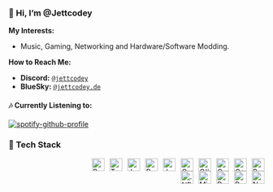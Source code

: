 ### 👋 Hi, I’m @Jettcodey
**My Interests:**
- Music, Gaming, Networking and Hardware/Software Modding.

**How to Reach Me:**
  - **Discord:** [`@jettcodey`](https://discord.com/users/715791748273668126)
  - **BlueSky:** [`@jettcodey.de`](https://bsky.app/profile/jettcodey.de)

#### 🎶 Currently Listening to:
[![spotify-github-profile](https://spotify-github-profile.kittinanx.com/api/view?uid=31rkppeweuiu5mnunewx72dmogqu&cover_image=true&theme=natemoo-re&show_offline=true&background_color=121212&interchange=true&bar_color=00ffe1&bar_color_cover=false)](https://spotify-github-profile.kittinanx.com/api/view?uid=31rkppeweuiu5mnunewx72dmogqu)
### 💾 Tech Stack

<div style="display: flex; flex-direction: row-reverse; align-items: center; gap: 10px;">
  <img src="https://img.shields.io/badge/Python-3776AB?style=flat&logo=python&logoColor=white" alt="Python" height="25"/>
  <img src="https://img.shields.io/badge/C++-00599C?style=flat&logo=c%2B%2B&logoColor=white" alt="C++" height="25"/>
  <img src="https://img.shields.io/badge/C-00599C?style=flat&logo=c&logoColor=white" alt="C" height="25"/>
  <img src="https://img.shields.io/badge/C%23-239120?style=flat&logo=c-sharp&logoColor=white" alt="C#" height="25"/>
  <img src="https://img.shields.io/badge/Go-00ADD8?style=flat&logo=go&logoColor=white" alt="Go" height="25"/>
  <img src="https://img.shields.io/badge/Java-5382a1?style=flat&logo=openjdk&logoColor=white" alt="Java" height="25"/>
  <img src="https://img.shields.io/badge/Rust-b05d37?style=flat&logo=rust&logoColor=white" alt="Rust" height="25"/>
  <img src="https://img.shields.io/badge/JavaScript-ede502?style=flat&logo=javascript&logoColor=black" alt="JavaScript" height="25"/>
  <img src="https://img.shields.io/badge/TypeScript-3178C6?style=flat&logo=typescript&logoColor=white" alt="TypeScript" height="25"/>
  <img src="https://img.shields.io/badge/PowerShell-%235391FE?style=flat&logo=powershell&logoColor=white" alt="PowerShell" height="25"/>
</div>

<div style="display: flex; flex-direction: row-reverse; align-items: center; gap: 10px;">
  <img src="https://img.shields.io/badge/Node.js-6DA55F?style=flat&logo=node.js&logoColor=white" alt="Node.js" height="25"/>
  <img src="https://img.shields.io/badge/React-61DAFB?style=flat&logo=react&logoColor=black" alt="React" height="25"/>
  <img src="https://img.shields.io/badge/Docker-2496ED?style=flat&logo=docker&logoColor=white" alt="Docker" height="25"/>
  <img src="https://custom-icon-badges.demolab.com/badge/Playwright-2EAD33?logo=playwright&logoColor=white" alt="Microsoft Playwright" height="25"/>
  <img src="https://img.shields.io/badge/.NET-5C2D91?style=flat&logo=.net&logoColor=white" alt=".NET" height="25"/>
</div>
